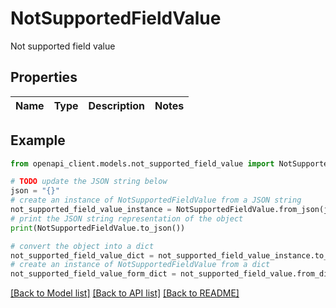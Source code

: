 # NotSupportedFieldValue

Not supported field value

## Properties

Name | Type | Description | Notes
------------ | ------------- | ------------- | -------------

## Example

```python
from openapi_client.models.not_supported_field_value import NotSupportedFieldValue

# TODO update the JSON string below
json = "{}"
# create an instance of NotSupportedFieldValue from a JSON string
not_supported_field_value_instance = NotSupportedFieldValue.from_json(json)
# print the JSON string representation of the object
print(NotSupportedFieldValue.to_json())

# convert the object into a dict
not_supported_field_value_dict = not_supported_field_value_instance.to_dict()
# create an instance of NotSupportedFieldValue from a dict
not_supported_field_value_form_dict = not_supported_field_value.from_dict(not_supported_field_value_dict)
```
[[Back to Model list]](../README.md#documentation-for-models) [[Back to API list]](../README.md#documentation-for-api-endpoints) [[Back to README]](../README.md)


